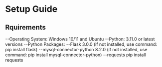 # Setup Guide
## Rquirements

--Operating System: Windows 10/11 and Ubuntu
--Python: 3.11.0 or latest versions
--Python Packages:
--Flask 3.0.0 (if not installed, use command: pip install flask)
--mysql-connector-python 8.2.0 (if not installed, use command: pip install mysql-connector-python)
--requests pip install requests
